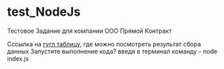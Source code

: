 # test_NodeJs

Тестовое Задание для компании ООО Прямой Контракт

Сссылка на [гугл таблицу](https://docs.google.com/spreadsheets/d/1SPEEJ3iCW-DilVSHwsFMWe47dcA9AdZXoArlCRPqJPI/edit?gid=0#gid=0), где можно посмотреть результат сбора данных
Запустите выполнение кода? введя в терминал команду - node index.js
